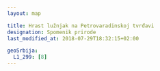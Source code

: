 ```yaml
---
layout: map

title: Hrast lužnjak na Petrovaradinskoj tvrđavi
designation: Spomenik prirode
last_modified_at: 2018-07-29T18:32:15+02:00

geoSrbija:
  L1_299: [8]
---
```

